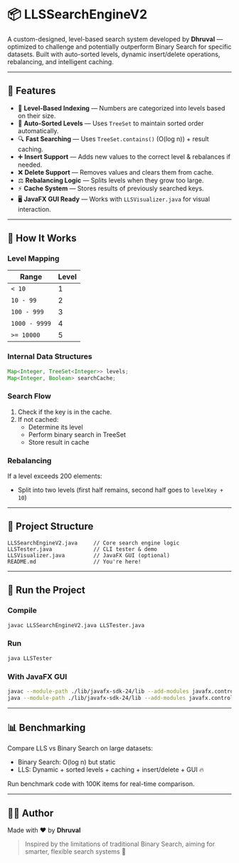 # 📦 LLSSearchEngineV2

A custom-designed, level-based search system developed by **Dhruval** — optimized to challenge and potentially outperform Binary Search for specific datasets. Built with auto-sorted levels, dynamic insert/delete operations, rebalancing, and intelligent caching.

---

## 🚀 Features

- 🔢 **Level-Based Indexing** — Numbers are categorized into levels based on their size.
- 🌲 **Auto-Sorted Levels** — Uses `TreeSet` to maintain sorted order automatically.
- 🔍 **Fast Searching** — Uses `TreeSet.contains()` (O(log n)) + result caching.
- ➕ **Insert Support** — Adds new values to the correct level & rebalances if needed.
- ❌ **Delete Support** — Removes values and clears them from cache.
- ⚖️ **Rebalancing Logic** — Splits levels when they grow too large.
- ⚡ **Cache System** — Stores results of previously searched keys.
- 🖥️ **JavaFX GUI Ready** — Works with `LLSVisualizer.java` for visual interaction.

---

## 🧠 How It Works

### Level Mapping
| Range         | Level |
|---------------|--------|
| `< 10`        | 1      |
| `10 - 99`     | 2      |
| `100 - 999`   | 3      |
| `1000 - 9999` | 4      |
| `>= 10000`    | 5      |

### Internal Data Structures
```java
Map<Integer, TreeSet<Integer>> levels;
Map<Integer, Boolean> searchCache;
```

### Search Flow
1. Check if the key is in the cache.
2. If not cached:
   - Determine its level
   - Perform binary search in TreeSet
   - Store result in cache

### Rebalancing
If a level exceeds 200 elements:
- Split into two levels (first half remains, second half goes to `levelKey + 10`)

---

## 📂 Project Structure
```
LLSSearchEngineV2.java     // Core search engine logic
LLSTester.java             // CLI tester & demo
LLSVisualizer.java         // JavaFX GUI (optional)
README.md                  // You're here!
```

---

## 🧪 Run the Project
### Compile
```bash
javac LLSSearchEngineV2.java LLSTester.java
```
### Run
```bash
java LLSTester
```

### With JavaFX GUI
```bash
javac --module-path ./lib/javafx-sdk-24/lib --add-modules javafx.controls LLSVisualizer.java
java --module-path ./lib/javafx-sdk-24/lib --add-modules javafx.controls LLSVisualizer
```

---

## 📊 Benchmarking
Compare LLS vs Binary Search on large datasets:
- Binary Search: O(log n) but static
- LLS: Dynamic + sorted levels + caching + insert/delete + GUI 🔥

Run benchmark code with 100K items for real-time comparison.

---

## 👨‍💻 Author
Made with ❤️ by **Dhruval**

> Inspired by the limitations of traditional Binary Search, aiming for smarter, flexible search systems 🚀

